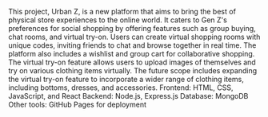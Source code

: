 This project, Urban Z, is a new platform that aims to bring the best of physical store experiences to the online world. It caters to Gen Z's preferences for social shopping by offering features such as group buying, chat rooms, and virtual try-on. Users can create virtual shopping rooms with unique codes, inviting friends to chat and browse together in real time. The platform also includes a wishlist and group cart for collaborative shopping. The virtual try-on feature allows users to upload images of themselves and try on various clothing items virtually. The future scope includes expanding the virtual try-on feature to incorporate a wider range of clothing items, including bottoms, dresses, and accessories.
Frontend: HTML, CSS, JavaScript, and React
Backend: Node.js, Express.js
Database: MongoDB
Other tools: GitHub Pages for deployment
